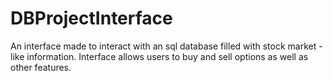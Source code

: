 # DBProjectInterface
An interface made to interact with an sql database filled with stock market - like  information. Interface allows users to buy and sell options as well as other features.
